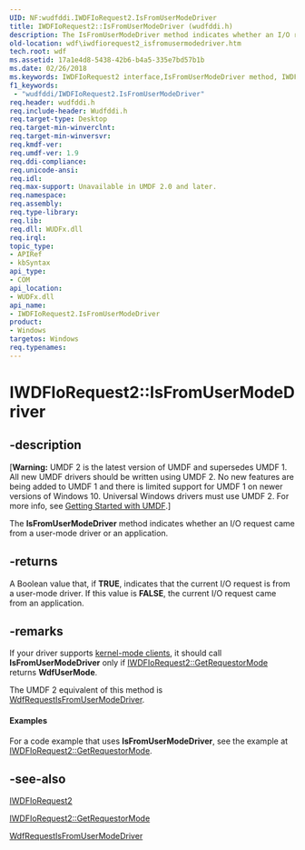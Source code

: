 ```yaml
---
UID: NF:wudfddi.IWDFIoRequest2.IsFromUserModeDriver
title: IWDFIoRequest2::IsFromUserModeDriver (wudfddi.h)
description: The IsFromUserModeDriver method indicates whether an I/O request came from a user-mode driver or an application.
old-location: wdf\iwdfiorequest2_isfromusermodedriver.htm
tech.root: wdf
ms.assetid: 17a1e4d8-5438-42b6-b4a5-335e7bd57b1b
ms.date: 02/26/2018
ms.keywords: IWDFIoRequest2 interface,IsFromUserModeDriver method, IWDFIoRequest2.IsFromUserModeDriver, IWDFIoRequest2::IsFromUserModeDriver, IsFromUserModeDriver, IsFromUserModeDriver method, IsFromUserModeDriver method,IWDFIoRequest2 interface, UMDFRequestObjectRef_81f13df9-e0f7-4d16-9f85-e049a491e08d.xml, umdf.iwdfiorequest2_isfromusermodedriver, wdf.iwdfiorequest2_isfromusermodedriver, wudfddi/IWDFIoRequest2::IsFromUserModeDriver
f1_keywords:
 - "wudfddi/IWDFIoRequest2.IsFromUserModeDriver"
req.header: wudfddi.h
req.include-header: Wudfddi.h
req.target-type: Desktop
req.target-min-winverclnt: 
req.target-min-winversvr: 
req.kmdf-ver: 
req.umdf-ver: 1.9
req.ddi-compliance: 
req.unicode-ansi: 
req.idl: 
req.max-support: Unavailable in UMDF 2.0 and later.
req.namespace: 
req.assembly: 
req.type-library: 
req.lib: 
req.dll: WUDFx.dll
req.irql: 
topic_type:
- APIRef
- kbSyntax
api_type:
- COM
api_location:
- WUDFx.dll
api_name:
- IWDFIoRequest2.IsFromUserModeDriver
product:
- Windows
targetos: Windows
req.typenames: 
---
```


# IWDFIoRequest2::IsFromUserModeDriver


## -description


<p class="CCE_Message">[<b>Warning:</b> UMDF 2 is the latest version of UMDF and supersedes UMDF 1.  All new UMDF drivers should be written using UMDF 2.  No new features are being added to UMDF 1 and there is limited support for UMDF 1 on newer versions of Windows 10.  Universal Windows drivers must use UMDF 2.  For more info, see <a href="https://docs.microsoft.com/windows-hardware/drivers/wdf/getting-started-with-umdf-version-2">Getting Started with UMDF</a>.]

The <b>IsFromUserModeDriver</b> method indicates whether an I/O request came from a user-mode driver or an application.


## -returns



A Boolean value that, if <b>TRUE</b>, indicates that the current I/O request is from a user-mode driver. If this value is <b>FALSE</b>, the current I/O request came from an application.




## -remarks



If your driver supports <a href="https://docs.microsoft.com/windows-hardware/drivers/wdf/supporting-kernel-mode-clients-in-umdf-1-x-drivers">kernel-mode clients</a>, it should call <b>IsFromUserModeDriver</b> only if <a href="https://docs.microsoft.com/windows-hardware/drivers/ddi/wudfddi/nf-wudfddi-iwdfiorequest2-getrequestormode">IWDFIoRequest2::GetRequestorMode</a> returns <b>WdfUserMode</b>.

The UMDF 2 equivalent of this method is <a href="https://docs.microsoft.com/windows-hardware/drivers/ddi/wdfrequest/nf-wdfrequest-wdfrequestisfromusermodedriver">WdfRequestIsFromUserModeDriver</a>.


#### Examples

For a code example that uses <b>IsFromUserModeDriver</b>, see the example at <a href="https://docs.microsoft.com/windows-hardware/drivers/ddi/wudfddi/nf-wudfddi-iwdfiorequest2-getrequestormode">IWDFIoRequest2::GetRequestorMode</a>.

<div class="code"></div>



## -see-also




<a href="https://docs.microsoft.com/windows-hardware/drivers/ddi/wudfddi/nn-wudfddi-iwdfiorequest2">IWDFIoRequest2</a>



<a href="https://docs.microsoft.com/windows-hardware/drivers/ddi/wudfddi/nf-wudfddi-iwdfiorequest2-getrequestormode">IWDFIoRequest2::GetRequestorMode</a>



<a href="https://docs.microsoft.com/windows-hardware/drivers/ddi/wdfrequest/nf-wdfrequest-wdfrequestisfromusermodedriver">WdfRequestIsFromUserModeDriver</a>
 

 

